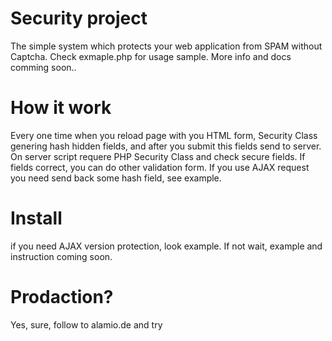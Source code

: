 # Security project

The simple system which protects your web application from SPAM without Captcha.
Check exmaple.php for usage sample. More info and docs comming soon..

# How it work

Every one time when you reload page with you HTML form, Security Class genering hash hidden fields, and after you submit this fields send to server. On server script requere PHP Security Class and check secure fields. If fields correct, you can do other validation form. If you use AJAX request you need send back some hash field, see example.

# Install

if you need AJAX version protection, look example. If not wait, example and instruction coming soon. 

# Prodaction?

Yes, sure, follow to alamio.de and try
